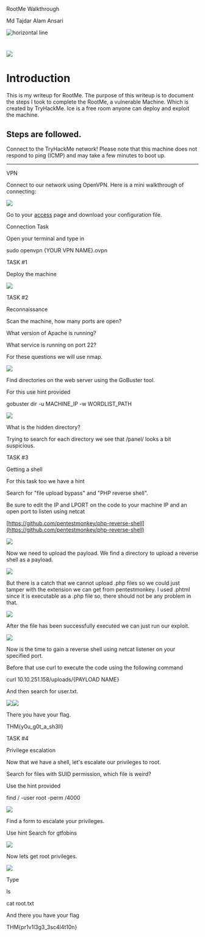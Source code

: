 RootMe Walkthrough

Md Tajdar Alam Ansari

![](https://lh5.googleusercontent.com/RoS-h3FHKr1cGWJWkM0LvudAqVK8SRv_o8KizGc8d6nH3GpfYrD7CBChPlygpQJw2ufCmEKhgTQ3HEIRlHkjWJCxV7ueMhJjGblHoD8RDXPf4kYhrQrLpjO0fxVCqka_w_d29jCb4nohpd4w9A "horizontal line")

# ![](https://lh6.googleusercontent.com/JaJq9KOx7IvWK22L8fKvlytXo-kz6MPlI9A0SOdxb-rIxiaVfYE2139BDLp8yh69OZZ012zdPE-5unTr_IIseoCslGLam6Pc4nNUpbT2biSjWdNMrKq1BPbhVXlIFRjIRj_hUT-NbFLJNYjnPg)

  

# Introduction

This is my writeup for RootMe. The purpose of this writeup is to document the steps I took to complete the RootMe, a vulnerable Machine. Which is created by TryHackMe. Ice is a free room anyone can deploy and exploit the machine.

## Steps are followed.

Connect to the TryHackMe network! Please note that this machine does not respond to ping (ICMP) and may take a few minutes to boot up.

-----------------------------------------

VPN

Connect to our network using OpenVPN. Here is a mini walkthrough of connecting:

![](https://lh4.googleusercontent.com/RIPZNR4RiNvtaQvT0tq-nw-gA_wiZM1KhJ6svKowTGF0FxYpe60Tol1-ycteQY2un5-yo4noIECzDQLg2epedOCL3RpKuu4wsr33ztBlmOav4nmgEfR1IZWSZYi3AssnVmKRvV1ej5bXrMTfug)

Go to your [access](http://tryhackme.com/access) page and download your configuration file.

  
  
  
  
  

Connection Task

Open your terminal and type in 

sudo openvpn {YOUR VPN NAME}.ovpn

TASK #1

Deploy the machine

![](https://lh3.googleusercontent.com/LbG9cBBwALrht_N4LEEOWT_su5_D9ySeoUTl79qQZ00n9C3nYhY3nGQ-zO6yuPS3uzF8BgdqQLbwgXF22a2ZPZfYXeeh2xsXm6vh6GhMfAPd0uidGvvEOgbnNnQ0f7vLR4O0SoOyBRcrQ_B3pQ)

TASK #2

Reconnaissance

Scan the machine, how many ports are open?

What version of Apache is running?

What service is running on port 22?

For these questions we will use nmap.

![](https://lh5.googleusercontent.com/HC_WUg9ZEKxmEEZKW3Fm7J1qW5IobDb4yV4vH4ifXPhjOPX-6Vto0SkHYwr1naNCyDd7CtuNDfkXAQXaw2eWfsSliJKChAsIjCFOy98VSB651Kbp498fWZp9ZHiIIsMu3aPhaaEeiXgtom0wdg)

Find directories on the web server using the GoBuster tool.

For this use hint provided

gobuster dir -u MACHINE_IP -w WORDLIST_PATH

![](https://lh6.googleusercontent.com/WfWq7lLrZlkeAzgd3IToV5qpYd5DBri95shHRd6Ub2NNL0PkblrMSpIUCWU4fnrXizUKDD3kY2M2JpsoPw7qhLgOCQSHDrcn-z8sfIrQkoN0fGgVPtLsVtSBQXSueAjg2NarczQcU3F73nShlw)

What is the hidden directory?

Trying to search for each directory we see that /panel/ looks a bit suspicious.

TASK #3

Getting a shell

For this task too we have a hint 

Search for "file upload bypass" and "PHP reverse shell".

Be sure to edit the IP and LPORT on the code to your machine IP and an open port to listen using netcat

[https://github.com/pentestmonkey/php-reverse-shell](https://github.com/pentestmonkey/php-reverse-shell)

![](https://lh4.googleusercontent.com/zVNMmCtyzgJhxFqtWEKxP9BD_fJ3c24iDnHmkdoMRDHz2IX2ryPV6ePYBuuDbGU1UQ_ZO6g9ssJ4iCU8iwgRnZG1U-TO467YB6U6BfgIdZVD9MckeFBEEdkvEKkZh90k3LQrnu-Y_P4NKrdBOg)

  

Now we need to upload the payload. We find a directory to upload a reverse shell as a payload.

![](https://lh6.googleusercontent.com/XBWQTAYqK5bQJSr_Gj6-_iczsopvaUHLjQBhX1N6hBmpohdBKqIJ81gjUBlEM_InK-dhx-fLp5BV6MUBkw5ofMgqLqnZFccZolp12Fc2GaJ15Os0-I9ByDhjRNPGiptDTZlirPuvYZN_8RdwbQ)

But there is a catch that we cannot upload .php files so we could just tamper with the extension we can get from pentestmonkey. I used .phtml since it is executable as a .php file so, there should not be any problem in that.

![](https://lh3.googleusercontent.com/8riGIrx0qWMEIDRMb1qcU1QLEpimNhcjbjPYkOdAggs5oHPz6lUyWYqXd06I3Fre27BTruJozTDr-WlwWoH3eDdnHQ7MtKDk6F11_ylUPQdYYGqnWg09tNwUyOZ9F5KtgykXsrVtmyFkGkEtiQ)

After the file has been successfully executed we can just run our exploit.

![](https://lh5.googleusercontent.com/t5w2mIXO3Ft2sxPk8X_RaCyvBzkWV2NKiZr-3h8-mhDpXgLQ90KnlsXnndthucoMhdh4ezvRGHis3ZPidmIdykVJDhsPJtdyJFK92b72kTTLBzvZvk_eVm_QFLXx06BntJAcsgfHF2VWoVdMPg)

Now is the time to gain a reverse shell using netcat listener on your specified port.

Before that use curl to execute the code using the following command

curl 10.10.251.158/uploads/{PAYLOAD NAME}

And then search for user.txt.

![](https://lh4.googleusercontent.com/zPJkc9eWTBRzwnY2YiNkSz2dCS8uAuJVmGn1Kg0ZPohmKTuWqPVTZkuyyMSKQY1xjIVDd1zKuFewyig9mAZg1YAMkNynkjlj8ityNMg_Cqh-ADD2FEmuxMUYnCUNGk2Ej6DEG_K4ndxK5zo-2w)![](https://lh5.googleusercontent.com/j4BBG7aKjEMVlNDlAgQet8TB1NjOHbJihQIBDhs3WH0ZAD0Q5hsTcfMbIhiebn-6sI1Gg4V6FHRKcpwKbk6ltp-1bZrcZbX5SYJRCSGx7YPzdmv-VLV0jzMKANYGEtzfEexTwNY9cRMB-HWr9g)

There you have your flag.

THM{y0u_g0t_a_sh3ll}

  

TASK #4

Privilege escalation

Now that we have a shell, let's escalate our privileges to root.

Search for files with SUID permission, which file is weird?

Use the hint provided

find / -user root -perm /4000

![](https://lh5.googleusercontent.com/2alsIhe4QB6kHQs_EuulOKb65dbmlsZ3owrzLfctUtR-wPe9mYwZqOLgFOauKW1pojf4GLaWeYle53Os8pDL1zHqVNQk2EudatLZ5Iph67kbwWXdZ1vygce-adm0vpe0NE5m8ooXZwwaMgesPg)

  
  

Find a form to escalate your privileges.

Use hint Search for gtfobins

![](https://lh4.googleusercontent.com/FgRowPtzd5qb_WgFs9ZfDOspQB-mrnkCX7aYM0oSiFbbi95gDyevQ2bUjzJTbs0cLghE2jCFKoB1hYCTHuq9eZb_FKVZNDOaDGViv9m_o6_LIgANFIJu_e0z4ycRgPeX05BxnSfni5TpMFCi4g)

Now lets get root privileges.

![](https://lh4.googleusercontent.com/kcqEuD487GJv0RPOjUoaS8JNTeD-69ARMAmLt87AjrX-EUWGreFHxMw4-r1H-kjK1492cPfn2CAZZ9CLcTykKSIcAwOFcKJGan_FQ6c1oqxiPfU-3vCbhE_VMLobyqn-Cbo0JpuhpTLcXj7_4Q)

Type 

ls

cat root.txt

And there you have your flag

THM{pr1v1l3g3_3sc4l4t10n}